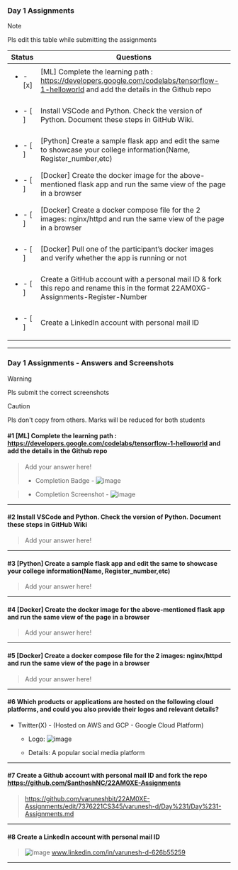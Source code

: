### Day 1 Assignments

> [!NOTE]
> Pls edit this table while submitting the assignments

| Status         | Questions     | 
|----------------|---------------|
| <ul><li>- [x] </li></ul> | [ML] Complete the learning path : https://developers.google.com/codelabs/tensorflow-1-helloworld and add the details in the Github repo |
| <ul><li>- [ ] </li></ul> | Install VSCode and Python. Check the version of Python. Document these steps in GitHub Wiki. |
| <ul><li>- [ ] </li></ul> | [Python] Create a sample flask app and edit the same to showcase your college information(Name, Register_number,etc) |
| <ul><li>- [ ] </li></ul> | [Docker] Create the docker image for the above-mentioned flask app and run the same view of the page in a browser |
| <ul><li>- [ ] </li></ul> | [Docker] Create a docker compose file for the 2 images: nginx/httpd and run the same view of the page in a browser |
| <ul><li>- [ ] </li></ul> | [Docker] Pull one of the participant’s docker images and verify whether the app is running or not  |
| <ul><li>- [ ] </li></ul> | Create a GitHub account with a personal mail ID & fork this repo and rename this in the format 22AM0XG-Assignments-Register-Number  |
| <ul><li>- [ ] </li></ul> | Create a LinkedIn account with personal mail ID  |

***

### Day 1 Assignments - Answers and Screenshots

> [!WARNING]
> Pls submit the correct screenshots

> [!CAUTION]
> Pls don't copy from others. Marks will be reduced for both students

#### #1 [ML] Complete the learning path : https://developers.google.com/codelabs/tensorflow-1-helloworld and add the details in the Github repo
> Add your answer here!
> - Completion Badge - ![image](https://github.com/user-attachments/assets/d07ee991-1311-402e-b92e-922dec946404)

> - Completion Screenshot - ![image](https://github.com/user-attachments/assets/faa0f16f-2ef5-4a71-b5d4-ff2c20df4c67)
	

***

#### #2 Install VSCode and Python. Check the version of Python. Document these steps in GitHub Wiki
> Add your answer here!

***

#### #3 [Python] Create a sample flask app and edit the same to showcase your college information(Name, Register_number,etc)
> Add your answer here!

***

#### #4 [Docker] Create the docker image for the above-mentioned flask app and run the same view of the page in a browser
> Add your answer here!

***

#### #5 [Docker] Create a docker compose file for the 2 images: nginx/httpd and run the same view of the page in a browser
> Add your answer here!

***

#### #6 Which products or applications are hosted on the following cloud platforms, and could you also provide their logos and relevant details? 
- Twitter(X) - (Hosted on AWS and GCP - Google Cloud Platform)
  - Logo: ![image](https://github.com/user-attachments/assets/7c923137-7848-4272-89b9-41836b635acd)

  - Details: A popular social media platform

***

#### #7 Create a Github account with personal mail ID and fork the repo https://github.com/SanthoshNC/22AM0XE-Assignments
> https://github.com/varuneshbit/22AM0XE-Assignments/edit/7376221CS345/varunesh-d/Day%231/Day%231-Assignments.md

***

#### #8 Create a LinkedIn account with personal mail ID
> ![image](https://github.com/user-attachments/assets/06360110-4aa0-4b92-aedb-286db6c72351)
> www.linkedin.com/in/varunesh-d-626b55259


***
